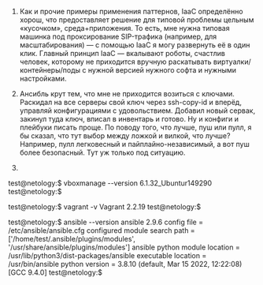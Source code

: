 1. Как и прочие примеры применения паттернов, IaaC определённо хорош, что предоставляет решение для типовой проблемы цельным «кусочком», среда+приложения. 
То есть, мне нужна типовая машинка под проксирование SIP-трафика (например, для масштабирования) — с помощью IaaC я могу развернуть её в один клик.
Главный принцип IaaC — вкалывают роботы, счастлив человек, которому не приходится вручную раскатывать виртуалки/контейнеры/поды с нужной версией 
нужного софта и нужными настройками.

2. Ансибль крут тем, что мне не приходится возиться с ключами. Раскидал на все серверы свой ключ через ssh-copy-id и вперёд, управляй 
конфигурациями с удовольствием. Добавил новый сервак, закинул туда ключ, вписал в инвентарь и готово. Ну и конфиги и плейбуки писать проще.
По поводу того, что лучше, пуш или пулл, я бы сказал, что тут выбор между ложкой и вилкой, что лучше? Например, пулл легковесный и пайплайно-независимый,
а вот пуш более безопасный. Тут уж только под ситуацию.

3.
test@netology:$ vboxmanage --version
6.1.32_Ubuntur149290
test@netology:$

test@netology:$ vagrant -v
Vagrant 2.2.19
test@netology:$

test@netology:$ ansible --version
ansible 2.9.6
  config file = /etc/ansible/ansible.cfg
  configured module search path = ['/home/test/.ansible/plugins/modules', '/usr/share/ansible/plugins/modules']
  ansible python module location = /usr/lib/python3/dist-packages/ansible
  executable location = /usr/bin/ansible
  python version = 3.8.10 (default, Mar 15 2022, 12:22:08) [GCC 9.4.0]
test@netology:$



